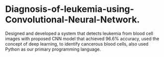 # Diagnosis-of-leukemia-using-Convolutional-Neural-Network.
Designed and developed a system that detects leukemia from blood cell images with proposed CNN model that achieved 96.6% accuracy, used the concept of deep learning, to identify cancerous blood cells, also used Python as our primary programming language.
